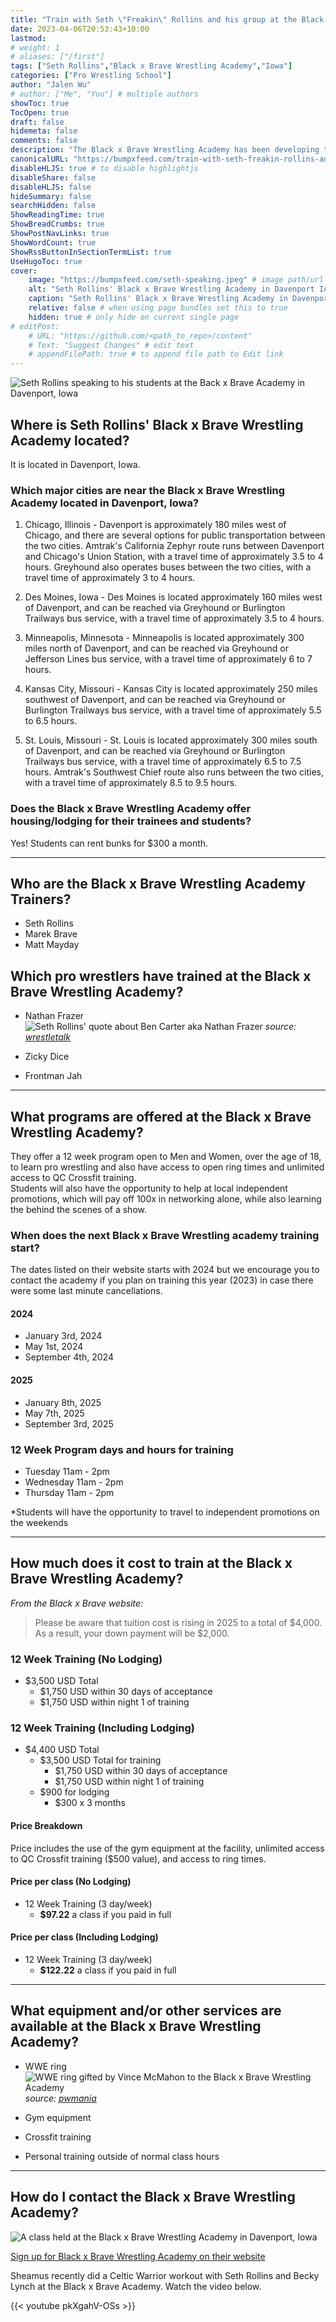 ```yaml
---
title: "Train with Seth \"Freakin\" Rollins and his group at the Black x Brave Wrestling Academy in Davenport, Iowa"
date: 2023-04-06T20:53:43+10:00
lastmod:
# weight: 1
# aliases: ["/first"]
tags: ["Seth Rollins","Black x Brave Wrestling Academy","Iowa"]
categories: ["Pro Wrestling School"]
author: "Jalen Wu"
# author: ["Me", "You"] # multiple authors
showToc: true
TocOpen: true
draft: false
hidemeta: false
comments: false
description: "The Black x Brave Wrestling Academy has been developing talent since 2014. The facility, located in Davenport, Iowa, is equipped with a WWE ring and wide range of gym equipment. Read more about how to train at Seth Rollins' pro wrestling school including the programs they offer and the cost to attend."
canonicalURL: "https://bumpxfeed.com/train-with-seth-freakin-rollins-and-his-group-at-the-black-x-brave-wrestling-academy-in-davenport-iowa"
disableHLJS: true # to disable highlightjs
disableShare: false
disableHLJS: false
hideSummary: false
searchHidden: false
ShowReadingTime: true
ShowBreadCrumbs: true
ShowPostNavLinks: true
ShowWordCount: true
ShowRssButtonInSectionTermList: true
UseHugoToc: true
cover:
    image: "https://bumpxfeed.com/seth-speaking.jpeg" # image path/url
    alt: "Seth Rollins' Black x Brave Wrestling Academy in Davenport Iowa" # alt text
    caption: "Seth Rollins' Black x Brave Wrestling Academy in Davenport Iowa" # display caption under cover
    relative: false # when using page bundles set this to true
    hidden: true # only hide on current single page
# editPost:
    # URL: "https://github.com/<path_to_repo>/content"
    # Text: "Suggest Changes" # edit text
    # appendFilePath: true # to append file path to Edit link
---
```


![Seth Rollins speaking to his students at the Back x Brave Academy in Davenport, Iowa](../../seth-speaking.jpeg)
## Where is Seth Rollins' Black x Brave Wrestling Academy located?
It is located in Davenport, Iowa. 

### Which major cities are near the Black x Brave Wrestling Academy located in Davenport, Iowa?

1. Chicago, Illinois - Davenport is approximately 180 miles west of Chicago, and there are several options for public transportation between the two cities. Amtrak's California Zephyr route runs between Davenport and Chicago's Union Station, with a travel time of approximately 3.5 to 4 hours. Greyhound also operates buses between the two cities, with a travel time of approximately 3 to 4 hours.

2. Des Moines, Iowa - Des Moines is located approximately 160 miles west of Davenport, and can be reached via Greyhound or Burlington Trailways bus service, with a travel time of approximately 3.5 to 4 hours.

3. Minneapolis, Minnesota - Minneapolis is located approximately 300 miles north of Davenport, and can be reached via Greyhound or Jefferson Lines bus service, with a travel time of approximately 6 to 7 hours.

4. Kansas City, Missouri - Kansas City is located approximately 250 miles southwest of Davenport, and can be reached via Greyhound or Burlington Trailways bus service, with a travel time of approximately 5.5 to 6.5 hours.

5. St. Louis, Missouri - St. Louis is located approximately 300 miles south of Davenport, and can be reached via Greyhound or Burlington Trailways bus service, with a travel time of approximately 6.5 to 7.5 hours. Amtrak's Southwest Chief route also runs between the two cities, with a travel time of approximately 8.5 to 9.5 hours.

### Does the Black x Brave Wrestling Academy offer housing/lodging for their trainees and students?
Yes! Students can rent bunks for $300 a month.

--- 

## Who are the Black x Brave Wrestling Academy Trainers?
* Seth Rollins
* Marek Brave
* Matt Mayday

## Which pro wrestlers have trained at the Black x Brave Wrestling Academy?
* Nathan Frazer  
![Seth Rollins' quote about Ben Carter aka Nathan Frazer](ben-carter.png)
_source:_ _[wrestletalk](https://wrestletalk.com/news/seth-rollins-is-proud-of-nxt-uk-star/)_  

* Zicky Dice
* Frontman Jah

---

## What programs are offered at the Black x Brave Wrestling Academy?
They offer a 12 week program open to Men and Women, over the age of 18, to learn pro wrestling and also have access to open ring times and unlimited access to QC Crossfit training.  
Students will also have the opportunity to help at local independent promotions, which will pay off 100x in networking alone, while also learning the behind the scenes of a show.

### When does the next Black x Brave Wrestling academy training start?
The dates listed on their website starts with 2024 but we encourage you to contact the academy if you plan on training this year (2023) in case there were some last minute cancellations.

#### 2024
* January 3rd, 2024
* May 1st, 2024
* September 4th, 2024

#### 2025
* January 8th, 2025
* May 7th, 2025
* September 3rd, 2025

### 12 Week Program days and hours for training
* Tuesday 11am - 2pm
* Wednesday 11am - 2pm
* Thursday 11am - 2pm

*Students will have the opportunity to travel to independent promotions on the weekends

---

## How much does it cost to train at the Black x Brave Wrestling Academy?
_From the Black x Brave website:_
>Please be aware that tuition cost is rising in 2025 to a total of $4,000. As a result, your down payment will be $2,000.

### 12 Week Training (No Lodging)
* $3,500 USD Total
  * $1,750 USD within 30 days of acceptance
  * $1,750 USD within night 1 of training

### 12 Week Training (Including Lodging)
* $4,400 USD Total
  * $3,500 USD Total for training
    * $1,750 USD within 30 days of acceptance
    * $1,750 USD within night 1 of training
  * $900 for lodging
    * $300 x 3 months

#### Price Breakdown
Price includes the use of the gym equipment at the facility, unlimited access to QC Crossfit training ($500 value), and access to ring times.

#### Price per class (No Lodging)
* 12 Week Training (3 day/week)
  * **$97.22** a class if you paid in full 

#### Price per class (Including Lodging)
* 12 Week Training (3 day/week)
  * **$122.22** a class if you paid in full  

---

## What equipment and/or other services are available at the Black x Brave Wrestling Academy?
* WWE ring
![WWE ring gifted by Vince McMahon to the Black x Brave Wrestling Academy](WWE-RING-ROLLINS.jpg)
_source:_ _[pwmania](https://www.pwmania.com/vince-mcmahon-gives-new-ring-to-seth-rollins-black-brave-academy)_  

* Gym equipment
* Crossfit training
* Personal training outside of normal class hours

---

## How do I contact the Black x Brave Wrestling Academy?

![A class held at the Black x Brave Wrestling Academy in Davenport, Iowa](bxb_school.png)

[Sign up for Black x Brave Wrestling Academy on their website](https://www.blackandbravewrestling.com/new-page)

Sheamus recently did a Celtic Warrior workout with Seth Rollins and Becky Lynch at the Black x Brave Academy. Watch the video below.

{{< youtube pkXgahV-OSs >}}